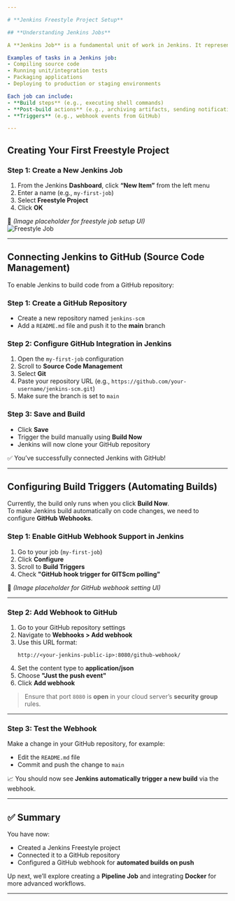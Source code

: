 ```yaml
---

# **Jenkins Freestyle Project Setup**

## **Understanding Jenkins Jobs**

A **Jenkins Job** is a fundamental unit of work in Jenkins. It represents a task or series of tasks that Jenkins executes automatically, typically as part of a **build**, **test**, or **deployment** pipeline.

Examples of tasks in a Jenkins job:
- Compiling source code
- Running unit/integration tests
- Packaging applications
- Deploying to production or staging environments

Each job can include:
- **Build steps** (e.g., executing shell commands)
- **Post-build actions** (e.g., archiving artifacts, sending notifications)
- **Triggers** (e.g., webhook events from GitHub)

---
```


## **Creating Your First Freestyle Project**

### Step 1: Create a New Jenkins Job

1. From the Jenkins **Dashboard**, click **“New Item”** from the left menu  
2. Enter a name (e.g., `my-first-job`)  
3. Select **Freestyle Project**  
4. Click **OK**

📸 *(Image placeholder for freestyle job setup UI)*  
![Freestyle Job](https://darey-io-pbl-projects-images.s3.eu-west-2.amazonaws.com/cicd-with-jenkins/jenkins-freestyle.PNG)

---

## **Connecting Jenkins to GitHub (Source Code Management)**

To enable Jenkins to build code from a GitHub repository:

### Step 1: Create a GitHub Repository

- Create a new repository named `jenkins-scm`
- Add a `README.md` file and push it to the **main** branch

### Step 2: Configure GitHub Integration in Jenkins

1. Open the `my-first-job` configuration  
2. Scroll to **Source Code Management**  
3. Select **Git**  
4. Paste your repository URL (e.g., `https://github.com/your-username/jenkins-scm.git`)  
5. Make sure the branch is set to `main`

### Step 3: Save and Build

- Click **Save**
- Trigger the build manually using **Build Now**
- Jenkins will now clone your GitHub repository

✅ You’ve successfully connected Jenkins with GitHub!

---

## **Configuring Build Triggers (Automating Builds)**

Currently, the build only runs when you click **Build Now**.  
To make Jenkins build automatically on code changes, we need to configure **GitHub Webhooks**.

### Step 1: Enable GitHub Webhook Support in Jenkins

1. Go to your job (`my-first-job`)
2. Click **Configure**
3. Scroll to **Build Triggers**
4. Check **"GitHub hook trigger for GITScm polling"**

📸 *(Image placeholder for GitHub webhook setting UI)*

---

### Step 2: Add Webhook to GitHub

1. Go to your GitHub repository settings
2. Navigate to **Webhooks > Add webhook**
3. Use this URL format:  
   ```
   http://<your-jenkins-public-ip>:8080/github-webhook/
   ```
4. Set the content type to **application/json**
5. Choose **"Just the push event"**
6. Click **Add webhook**

> Ensure that port `8080` is **open** in your cloud server’s **security group** rules.

---

### Step 3: Test the Webhook

Make a change in your GitHub repository, for example:
- Edit the `README.md` file
- Commit and push the change to `main`

📈 You should now see **Jenkins automatically trigger a new build** via the webhook.

---

## ✅ Summary

You have now:

- Created a Jenkins Freestyle project
- Connected it to a GitHub repository
- Configured a GitHub webhook for **automated builds on push**

Up next, we’ll explore creating a **Pipeline Job** and integrating **Docker** for more advanced workflows.

---

